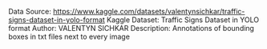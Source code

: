 Data Source: https://www.kaggle.com/datasets/valentynsichkar/traffic-signs-dataset-in-yolo-format
Kaggle Dataset: Traffic Signs Dataset in YOLO format
Author: VALENTYN SICHKAR
Description: Annotations of bounding boxes in txt files next to every image